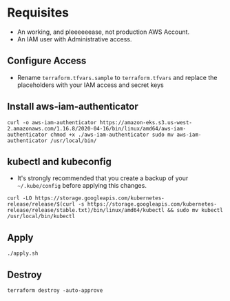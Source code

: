 # Requisites

- An working, and pleeeeeease, not production AWS Account.
- An IAM user with Administrative access.

## Configure Access

- Rename `terraform.tfvars.sample` to `terraform.tfvars` and replace the placeholders with your IAM access and secret keys

## Install aws-iam-authenticator

`curl -o aws-iam-authenticator https://amazon-eks.s3.us-west-2.amazonaws.com/1.16.8/2020-04-16/bin/linux/amd64/aws-iam-authenticator
chmod +x ./aws-iam-authenticator
sudo mv aws-iam-authenticator /usr/local/bin/`

## kubectl and kubeconfig

- It's strongly recommended that you create a backup of your `~/.kube/config` before applying this changes.

`curl -LO https://storage.googleapis.com/kubernetes-release/release/$(curl -s https://storage.googleapis.com/kubernetes-release/release/stable.txt)/bin/linux/amd64/kubectl && sudo mv kubectl /usr/local/bin/kubectl`

## Apply

`./apply.sh`

## Destroy

`terraform destroy -auto-approve`
